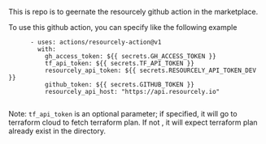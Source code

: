This is repo is to geernate the resourcely github action in the marketplace.

To use this github action, you can specify like the following example

```
      - uses: actions/resourcely-action@v1
        with:
          gh_access_token: ${{ secrets.GH_ACCESS_TOKEN }}
          tf_api_token: ${{ secrets.TF_API_TOKEN }}
          resourcely_api_token: ${{ secrets.RESOURCELY_API_TOKEN_DEV }}
          github_token: ${{ secrets.GITHUB_TOKEN }}
          resourcely_api_host: "https://api.resourcely.io"
          
 ```

Note: `tf_api_token` is an optional parameter; if specified, it will go to terraform cloud to fetch terraform plan. If not , it will expect terraform plan already exist in the directory.